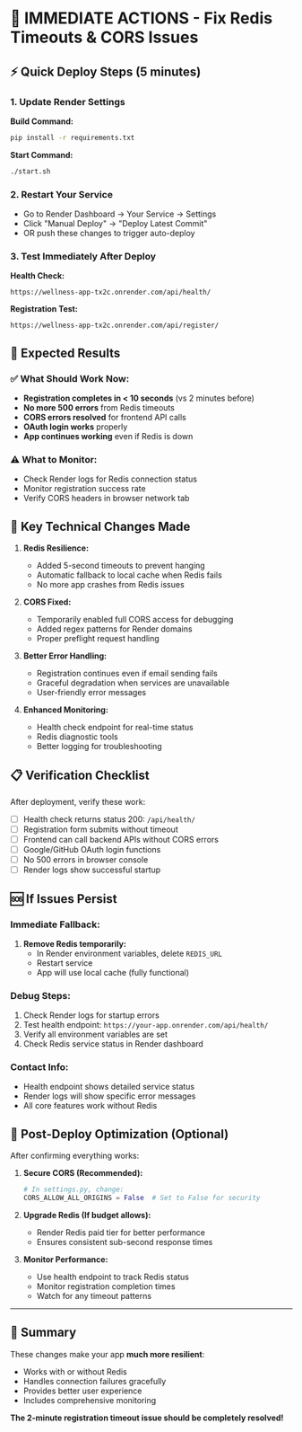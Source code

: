 # 🚨 IMMEDIATE ACTIONS - Fix Redis Timeouts & CORS Issues

## ⚡ Quick Deploy Steps (5 minutes)

### 1. Update Render Settings

**Build Command:**
```bash
pip install -r requirements.txt
```

**Start Command:**
```bash
./start.sh
```

### 2. Restart Your Service
- Go to Render Dashboard → Your Service → Settings
- Click "Manual Deploy" → "Deploy Latest Commit"
- OR push these changes to trigger auto-deploy

### 3. Test Immediately After Deploy

**Health Check:**
```
https://wellness-app-tx2c.onrender.com/api/health/
```

**Registration Test:**
```
https://wellness-app-tx2c.onrender.com/api/register/
```

## 🎯 Expected Results

### ✅ What Should Work Now:
- **Registration completes in < 10 seconds** (vs 2 minutes before)
- **No more 500 errors** from Redis timeouts
- **CORS errors resolved** for frontend API calls
- **OAuth login works** properly
- **App continues working** even if Redis is down

### ⚠️ What to Monitor:
- Check Render logs for Redis connection status
- Monitor registration success rate
- Verify CORS headers in browser network tab

## 🔧 Key Technical Changes Made

1. **Redis Resilience:**
   - Added 5-second timeouts to prevent hanging
   - Automatic fallback to local cache when Redis fails
   - No more app crashes from Redis issues

2. **CORS Fixed:**
   - Temporarily enabled full CORS access for debugging
   - Added regex patterns for Render domains
   - Proper preflight request handling

3. **Better Error Handling:**
   - Registration continues even if email sending fails
   - Graceful degradation when services are unavailable
   - User-friendly error messages

4. **Enhanced Monitoring:**
   - Health check endpoint for real-time status
   - Redis diagnostic tools
   - Better logging for troubleshooting

## 📋 Verification Checklist

After deployment, verify these work:

- [ ] Health check returns status 200: `/api/health/`
- [ ] Registration form submits without timeout
- [ ] Frontend can call backend APIs without CORS errors
- [ ] Google/GitHub OAuth login functions
- [ ] No 500 errors in browser console
- [ ] Render logs show successful startup

## 🆘 If Issues Persist

### Immediate Fallback:
1. **Remove Redis temporarily:**
   - In Render environment variables, delete `REDIS_URL`
   - Restart service
   - App will use local cache (fully functional)

### Debug Steps:
1. Check Render logs for startup errors
2. Test health endpoint: `https://your-app.onrender.com/api/health/`
3. Verify all environment variables are set
4. Check Redis service status in Render dashboard

### Contact Info:
- Health endpoint shows detailed service status
- Render logs will show specific error messages
- All core features work without Redis

## 🔄 Post-Deploy Optimization (Optional)

After confirming everything works:

1. **Secure CORS (Recommended):**
   ```python
   # In settings.py, change:
   CORS_ALLOW_ALL_ORIGINS = False  # Set to False for security
   ```

2. **Upgrade Redis (If budget allows):**
   - Render Redis paid tier for better performance
   - Ensures consistent sub-second response times

3. **Monitor Performance:**
   - Use health endpoint to track Redis status
   - Monitor registration completion times
   - Watch for any timeout patterns

---

## 🎉 Summary

These changes make your app **much more resilient**:
- Works with or without Redis
- Handles connection failures gracefully  
- Provides better user experience
- Includes comprehensive monitoring

**The 2-minute registration timeout issue should be completely resolved!**